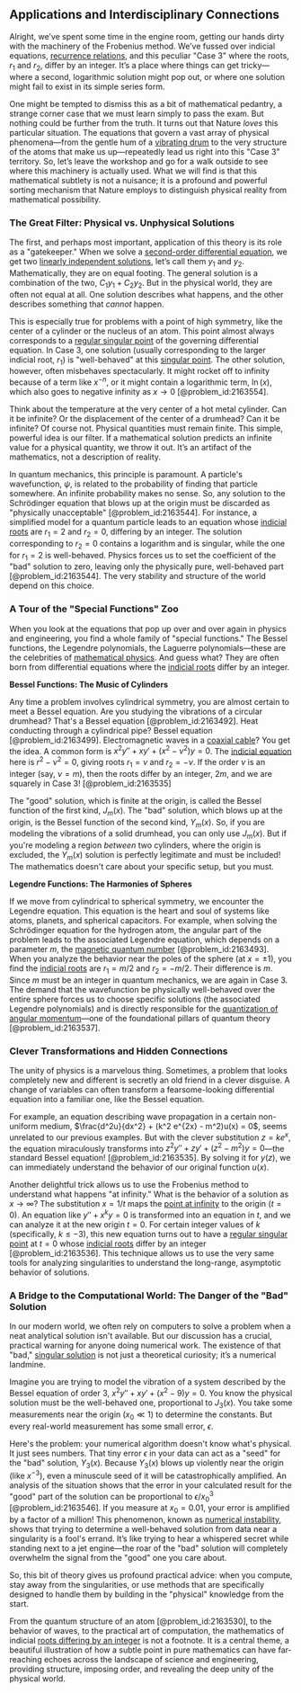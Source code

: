 ## Applications and Interdisciplinary Connections

Alright, we’ve spent some time in the engine room, getting our hands dirty with the machinery of the Frobenius method. We’ve fussed over indicial equations, [recurrence relations](@article_id:276118), and this peculiar "Case 3" where the roots, $r_1$ and $r_2$, differ by an integer. It’s a place where things can get tricky—where a second, logarithmic solution might pop out, or where one solution might fail to exist in its simple series form.

One might be tempted to dismiss this as a bit of mathematical pedantry, a strange corner case that we must learn simply to pass the exam. But nothing could be further from the truth. It turns out that Nature *loves* this particular situation. The equations that govern a vast array of physical phenomena—from the gentle hum of a [vibrating drum](@article_id:176713) to the very structure of the atoms that make us up—repeatedly lead us right into this "Case 3" territory. So, let’s leave the workshop and go for a walk outside to see where this machinery is actually used. What we will find is that this mathematical subtlety is not a nuisance; it is a profound and powerful sorting mechanism that Nature employs to distinguish physical reality from mathematical possibility.

### The Great Filter: Physical vs. Unphysical Solutions

The first, and perhaps most important, application of this theory is its role as a "gatekeeper." When we solve a [second-order differential equation](@article_id:176234), we get two [linearly independent solutions](@article_id:184947), let’s call them $y_1$ and $y_2$. Mathematically, they are on equal footing. The general solution is a combination of the two, $C_1 y_1 + C_2 y_2$. But in the physical world, they are often not equal at all. One solution describes what happens, and the other describes something that *cannot* happen.

This is especially true for problems with a point of high symmetry, like the center of a cylinder or the nucleus of an atom. This point almost always corresponds to a [regular singular point](@article_id:162788) of the governing differential equation. In Case 3, one solution (usually corresponding to the larger indicial root, $r_1$) is "well-behaved" at this [singular point](@article_id:170704). The other solution, however, often misbehaves spectacularly. It might rocket off to infinity because of a term like $x^{-n}$, or it might contain a logarithmic term, $\ln(x)$, which also goes to negative infinity as $x \to 0$ [@problem_id:2163554].

Think about the temperature at the very center of a hot metal cylinder. Can it be infinite? Or the displacement of the center of a drumhead? Can it be infinite? Of course not. Physical quantities must remain finite. This simple, powerful idea is our filter. If a mathematical solution predicts an infinite value for a physical quantity, we throw it out. It’s an artifact of the mathematics, not a description of reality.

In quantum mechanics, this principle is paramount. A particle's wavefunction, $\psi$, is related to the probability of finding that particle somewhere. An infinite probability makes no sense. So, any solution to the Schrödinger equation that blows up at the origin must be discarded as "physically unacceptable" [@problem_id:2163544]. For instance, a simplified model for a quantum particle leads to an equation whose [indicial roots](@article_id:168384) are $r_1=2$ and $r_2=0$, differing by an integer. The solution corresponding to $r_2=0$ contains a logarithm and is singular, while the one for $r_1=2$ is well-behaved. Physics forces us to set the coefficient of the "bad" solution to zero, leaving only the physically pure, well-behaved part [@problem_id:2163544]. The very stability and structure of the world depend on this choice.

### A Tour of the "Special Functions" Zoo

When you look at the equations that pop up over and over again in physics and engineering, you find a whole family of "special functions." The Bessel functions, the Legendre polynomials, the Laguerre polynomials—these are the celebrities of [mathematical physics](@article_id:264909). And guess what? They are often born from differential equations where the [indicial roots](@article_id:168384) differ by an integer.

**Bessel Functions: The Music of Cylinders**

Any time a problem involves cylindrical symmetry, you are almost certain to meet a Bessel equation. Are you studying the vibrations of a circular drumhead? That's a Bessel equation [@problem_id:2163492]. Heat conducting through a cylindrical pipe? Bessel equation [@problem_id:2163499]. Electromagnetic waves in a [coaxial cable](@article_id:273938)? You get the idea. A common form is $x^2 y'' + x y' + (x^2 - \nu^2)y=0$. The [indicial equation](@article_id:165461) here is $r^2 - \nu^2 = 0$, giving roots $r_1 = \nu$ and $r_2 = -\nu$. If the order $\nu$ is an integer (say, $\nu=m$), then the roots differ by an integer, $2m$, and we are squarely in Case 3! [@problem_id:2163535]

The "good" solution, which is finite at the origin, is called the Bessel function of the first kind, $J_m(x)$. The "bad" solution, which blows up at the origin, is the Bessel function of the second kind, $Y_m(x)$. So, if you are modeling the vibrations of a solid drumhead, you can only use $J_m(x)$. But if you're modeling a region *between* two cylinders, where the origin is excluded, the $Y_m(x)$ solution is perfectly legitimate and must be included! The mathematics doesn't care about your specific setup, but you must.

**Legendre Functions: The Harmonies of Spheres**

If we move from cylindrical to spherical symmetry, we encounter the Legendre equation. This equation is the heart and soul of systems like atoms, planets, and spherical capacitors. For example, when solving the Schrödinger equation for the hydrogen atom, the angular part of the problem leads to the associated Legendre equation, which depends on a parameter $m$, the [magnetic quantum number](@article_id:145090) [@problem_id:2163493]. When you analyze the behavior near the poles of the sphere (at $x=\pm 1$), you find the [indicial roots](@article_id:168384) are $r_1 = m/2$ and $r_2 = -m/2$. Their difference is $m$. Since $m$ must be an integer in quantum mechanics, we are again in Case 3. The demand that the wavefunction be physically well-behaved over the entire sphere forces us to choose specific solutions (the associated Legendre polynomials) and is directly responsible for the [quantization of angular momentum](@article_id:155157)—one of the foundational pillars of quantum theory [@problem_id:2163537].

### Clever Transformations and Hidden Connections

The unity of physics is a marvelous thing. Sometimes, a problem that looks completely new and different is secretly an old friend in a clever disguise. A change of variables can often transform a fearsome-looking differential equation into a familiar one, like the Bessel equation.

For example, an equation describing wave propagation in a certain non-uniform medium, $\frac{d^2u}{dx^2} + (k^2 e^{2x} - m^2)u(x) = 0$, seems unrelated to our previous examples. But with the clever substitution $z=ke^x$, the equation miraculously transforms into $z^2 y'' + z y' + (z^2-m^2)y=0$—the standard Bessel equation! [@problem_id:2163535]. By solving it for $y(z)$, we can immediately understand the behavior of our original function $u(x)$.

Another delightful trick allows us to use the Frobenius method to understand what happens "at infinity." What is the behavior of a solution as $x \to \infty$? The substitution $x=1/t$ maps the [point at infinity](@article_id:154043) to the origin ($t=0$). An equation like $y'' + x^k y = 0$ is transformed into an equation in $t$, and we can analyze it at the new origin $t=0$. For certain integer values of $k$ (specifically, $k \le -3$), this new equation turns out to have a [regular singular point](@article_id:162788) at $t=0$ whose [indicial roots](@article_id:168384) differ by an integer [@problem_id:2163536]. This technique allows us to use the very same tools for analyzing singularities to understand the long-range, asymptotic behavior of solutions.

### A Bridge to the Computational World: The Danger of the "Bad" Solution

In our modern world, we often rely on computers to solve a problem when a neat analytical solution isn't available. But our discussion has a crucial, practical warning for anyone doing numerical work. The existence of that "bad," [singular solution](@article_id:173720) is not just a theoretical curiosity; it’s a numerical landmine.

Imagine you are trying to model the vibration of a system described by the Bessel equation of order 3, $x^2y''+xy'+(x^2-9)y=0$. You know the physical solution must be the well-behaved one, proportional to $J_3(x)$. You take some measurements near the origin ($x_0 \ll 1$) to determine the constants. But every real-world measurement has some small error, $\epsilon$.

Here's the problem: your numerical algorithm doesn't know what's physical. It just sees numbers. That tiny error $\epsilon$ in your data can act as a "seed" for the "bad" solution, $Y_3(x)$. Because $Y_3(x)$ blows up violently near the origin (like $x^{-3}$), even a minuscule seed of it will be catastrophically amplified. An analysis of the situation shows that the error in your calculated result for the "good" part of the solution can be proportional to $\epsilon/x_0^3$ [@problem_id:2163546]. If you measure at $x_0 = 0.01$, your error is amplified by a factor of a million! This phenomenon, known as [numerical instability](@article_id:136564), shows that trying to determine a well-behaved solution from data near a singularity is a fool's errand. It’s like trying to hear a whispered secret while standing next to a jet engine—the roar of the "bad" solution will completely overwhelm the signal from the "good" one you care about.

So, this bit of theory gives us profound practical advice: when you compute, stay away from the singularities, or use methods that are specifically designed to handle them by building in the "physical" knowledge from the start.

From the quantum structure of an atom [@problem_id:2163530], to the behavior of waves, to the practical art of computation, the mathematics of indicial [roots differing by an integer](@article_id:162369) is not a footnote. It is a central theme, a beautiful illustration of how a subtle point in pure mathematics can have far-reaching echoes across the landscape of science and engineering, providing structure, imposing order, and revealing the deep unity of the physical world.